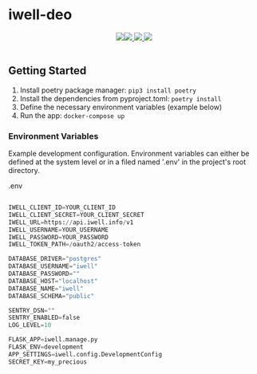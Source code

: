 # iwell-deo

<div style="text-align:center;">
  <table >
    <tr>
      <a href="https://codeclimate.com/github/la-mar/iwell-deo/maintainability"><img src="https://api.codeclimate.com/v1/badges/35d6fa7af6b035c48b1c/maintainability" /></a>
      <a href="https://codeclimate.com/github/la-mar/iwell-deo/test_coverage"><img src="https://api.codeclimate.com/v1/badges/35d6fa7af6b035c48b1c/test_coverage" /></a>
      <a href="https://codecov.io/gh/la-mar/iwell-deo">
        <img src="https://codecov.io/gh/la-mar/iwell-deo/branch/master/graph/badge.svg" />
      </a>
      <a href="(https://circleci.com/gh/la-mar/iwell-deo">
        <img src="https://circleci.com/gh/la-mar/iwell-deo.svg?style=svg" />
      </a>
    </tr>
  </table>
</div>

## Getting Started

1. Install poetry package manager: `pip3 install poetry`
2. Install the dependencies from pyproject.toml: `poetry install`
3. Define the necessary environment variables (example below)
4. Run the app: `docker-compose up`

### Environment Variables

Example development configuration. Environment variables can either be defined at the system level or in a filed named '.env' in the project's root directory.

.env

```python

IWELL_CLIENT_ID=YOUR_CLIENT_ID
IWELL_CLIENT_SECRET=YOUR_CLIENT_SECRET
IWELL_URL=https://api.iwell.info/v1
IWELL_USERNAME=YOUR_USERNAME
IWELL_PASSWORD=YOUR_PASSWORD
IWELL_TOKEN_PATH=/oauth2/access-token

DATABASE_DRIVER="postgres"
DATABASE_USERNAME="iwell"
DATABASE_PASSWORD=""
DATABASE_HOST="localhost"
DATABASE_NAME="iwell"
DATABASE_SCHEMA="public"

SENTRY_DSN=""
SENTRY_ENABLED=false
LOG_LEVEL=10

FLASK_APP=iwell.manage.py
FLASK_ENV=development
APP_SETTINGS=iwell.config.DevelopmentConfig
SECRET_KEY=my_precious
```
